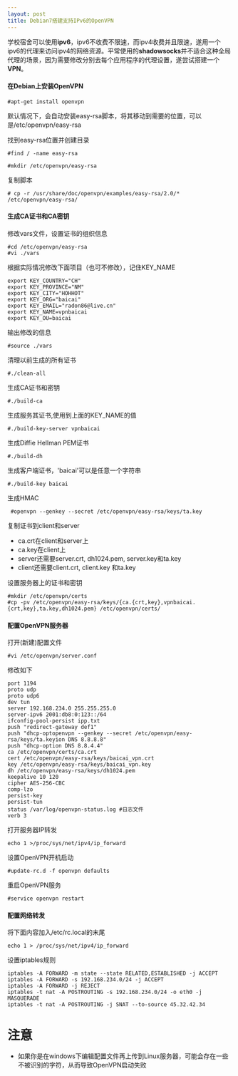 ```yaml
---
layout: post
title: Debian7搭建支持IPv6的OpenVPN
---
```


学校宿舍可以使用**ipv6**，ipv6不收费不限速，而ipv4收费并且限速，遂用一个ipv6的代理来访问ipv4的网络资源。平常使用的**shadowsocks**并不适合这种全局代理的场景，因为需要修改分别去每个应用程序的代理设置，遂尝试搭建一个**VPN**。



#### 在Debian上安装OpenVPN

 `#apt-get install openvpn`

默认情况下，会自动安装easy-rsa脚本，将其移动到需要的位置，可以是/etc/openvpn/easy-rsa

找到easy-rsa位置并创建目录

`#find / -name easy-rsa` 

`#mkdir /etc/openvpn/easy-rsa  `

复制脚本

`# cp -r /usr/share/doc/openvpn/examples/easy-rsa/2.0/* /etc/openvpn/easy-rsa/`



#### 生成CA证书和CA密钥

修改vars文件，设置证书的组织信息

```
#cd /etc/openvpn/easy-rsa
#vi ./vars
```



根据实际情况修改下面项目（也可不修改），记住KEY_NAME

```
export KEY_COUNTRY="CH"
export KEY_PROVINCE="NM"
export KEY_CITY="HOHHOT"
export KEY_ORG="baicai"
export KEY_EMAIL="radon86@live.cn"
export KEY_NAME=vpnbaicai
export KEY_OU=baicai
```

输出修改的信息

`#source ./vars`

清理以前生成的所有证书

`#./clean-all`

生成CA证书和密钥

`#./build-ca`

生成服务其证书,使用到上面的KEY_NAME的值

`#./build-key-server vpnbaicai`

生成Diffie Hellman PEM证书

`#./build-dh`

生成客户端证书，'baicai'可以是任意一个字符串

`#./build-key baicai`

生成HMAC

` #openvpn --genkey --secret /etc/openvpn/easy-rsa/keys/ta.key`

复制证书到client和server

* ca.crt在client和server上
* ca.key在client上
* server还需要server.crt, dh1024.pem, server.key和ta.key
* client还需要client.crt, client.key 和ta.key

设置服务器上的证书和密钥

```
#mkdir /etc/openvpn/certs
#cp -pv /etc/openvpn/easy-rsa/keys/{ca.{crt,key},vpnbaicai.{crt,key},ta.key,dh1024.pem} /etc/openvpn/certs/
```



#### 配置OpenVPN服务器

打开(新建)配置文件

`#vi /etc/openvpn/server.conf`

修改如下

```
port 1194
proto udp
proto udp6
dev tun
server 192.168.234.0 255.255.255.0
server-ipv6 2001:db8:0:123::/64
ifconfig-pool-persist ipp.txt
push "redirect-gateway def1" 
push "dhcp-optopenvpn --genkey --secret /etc/openvpn/easy-rsa/keys/ta.keyion DNS 8.8.8.8"
push "dhcp-option DNS 8.8.4.4"
ca /etc/openvpn/certs/ca.crt
cert /etc/openvpn/easy-rsa/keys/baicai_vpn.crt
key /etc/openvpn/easy-rsa/keys/baicai_vpn.key
dh /etc/openvpn/easy-rsa/keys/dh1024.pem
keepalive 10 120
cipher AES-256-CBC 
comp-lzo
persist-key
persist-tun
status /var/log/openvpn-status.log #日志文件
verb 3
```

打开服务器IP转发

`echo 1 >/proc/sys/net/ipv4/ip_forward`

设置OpenVPN开机启动

`#update-rc.d -f openvpn defaults`

重启OpenVPN服务

`#service openvpn restart`

#### 配置网络转发

将下面内容加入/etc/rc.local的末尾

```
echo 1 > /proc/sys/net/ipv4/ip_forward
```

设置iptables规则

```
iptables -A FORWARD -m state --state RELATED,ESTABLISHED -j ACCEPT
iptables -A FORWARD -s 192.168.234.0/24 -j ACCEPT
iptables -A FORWARD -j REJECT
iptables -t nat -A POSTROUTING -s 192.168.234.0/24 -o eth0 -j MASQUERADE
iptables -t nat -A POSTROUTING -j SNAT --to-source 45.32.42.34
```





# **注意**
*  如果你是在windows下编辑配置文件再上传到Linux服务器，可能会存在一些不被识别的字符，从而导致OpenVPN启动失败




